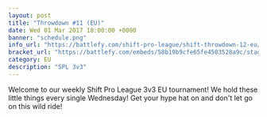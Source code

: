 ```yaml
---
layout: post
title: "Throwdown #11 (EU)"
date: Wed 01 Mar 2017 18:00:00 +0000
banner: "schedule.png"
info_url: "https://battlefy.com/shift-pro-league/shift-throwdown-12-eu/58b19b9cfe65fe4503528a9c/info"
bracket_url: "https://battlefy.com/embeds/58b19b9cfe65fe4503528a9c/stage/58b19b9cfe65fe4503528a9d"
category: EU
description: "SPL 3v3"
---
```


Welcome to our weekly Shift Pro League 3v3 EU tournament! We hold these little things every single Wednesday! Get your hype hat on and don't let go on this wild ride!
